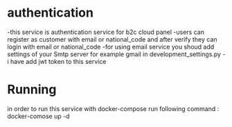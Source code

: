 # authentication
-this service is authentication service for b2c cloud panel
-users can register as customer with email or national_code and after verify they can login with email or national_code
-for using email service you shoud add settings of your Smtp server for example gmail in development_settings.py
-i have add jwt token to this service

# Running
in order to run this service with docker-compose run following command : 
docker-comose up -d
